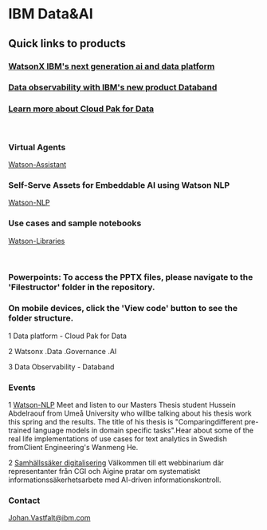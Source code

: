 # IBM Data&AI 




## Quick links to products

### [WatsonX IBM's next generation ai and data platform](https://www.ibm.com/watsonx)



### [Data observability with IBM's new product Databand](https://www.databand.ai)
   

### [Learn more about Cloud Pak for Data](https://www.ibm.com/products/cloud-pak-for-data)

<br>

### Virtual Agents
[Watson-Assistant](https://www.ibm.com/products/watson-assistant)
### Self-Serve Assets for Embeddable AI using Watson NLP
[Watson-NLP](https://github.com/ibm-build-lab/Watson-NLP)
### Use cases and sample notebooks
[Watson-Libraries](https://www.ibm.com/docs/en/watson-libraries?topic=home-use-cases-sample-notebooks)

<br>

### Powerpoints: To access the PPTX files, please navigate to the 'Filestructor' folder in the repository. 
### On mobile devices, click the 'View code' button to see the folder structure.

1		Data platform - Cloud Pak for Data

2		Watsonx .Data .Governance .AI 

3		Data Observability - Databand

### Events

1 [Watson-NLP](https://www.meetup.com/ibm-cloud-stockholm/events/293279088/)
Meet and listen to our Masters Thesis student Hussein Abdelraouf from Umeå University who willbe talking about his thesis work this spring and the results. The title of his thesis is "Comparingdifferent pre-trained language models in domain specific tasks".Hear about some of the real life implementations of use cases for text analytics in Swedish fromClient Engineering's Wanmeng He.

2 [Samhällssäker digitalisering](https://www.cgi.com/se/sv/event/samhallssaker-digitalisering-ar-du-redo-nis-2)
Välkommen till ett webbinarium där representanter från CGI och Aigine pratar om systematiskt informationssäkerhetsarbete med AI-driven informationskontroll.

### Contact
Johan.Vastfalt@ibm.com




